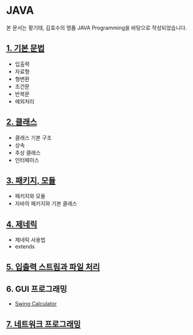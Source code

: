 
# JAVA

본 문서는 황기태, 김효수의 명품 JAVA Programming을 바탕으로 작성되었습니다.

## [1. 기본 문법]()
- 입출력
- 자료형
- 형변환
- 조건문
- 반복문
- 예외처리

## [2. 클래스]()
- 클래스 기본 구조
- 상속
- 추상 클래스
- 인터페이스

## [3. 패키지, 모듈](https://startedourmission.github.io/%ED%8C%A8%ED%82%A4%EC%A7%80-%EB%AA%A8%EB%93%88.html)
- 패키지와 모듈
- 자바의 패키지와 기본 클래스
## [4. 제네릭](https://startedourmission.github.io/generic.html)
- 제네릭 사용법
- extends

## [5. 입출력 스트림과 파일 처리](https://startedourmission.github.io/java-%EC%9E%85%EC%B6%9C%EB%A0%A5-%EC%8A%A4%ED%8A%B8%EB%A6%BC%EA%B3%BC-%ED%8C%8C%EC%9D%BC-%EC%B2%98%EB%A6%AC.html)

## 6. GUI 프로그래밍
- [Swing Calculator](https://startedourmission.github.io/java-swing-calculator.html)
## [7. 네트워크 프로그래밍]()

